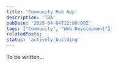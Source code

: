```yaml
---
title: 'Community Hub App'
description: 'TBA'
pubDate: '2025-04-04T12:00:00Z'
tags: ["Community", "Web Development"]
relatedPosts:
status: 'actively-building'
---
```

To be written...